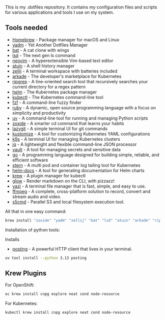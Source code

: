 This is my .dotfiles repository. It contains my configuration files and scripts for various applications and tools I use on my system.

## Tools needed

- [Homebrew](https://brew.sh/) - Package manager for macOS and Linux
- [yadm](https://github.com/yadm-dev/yadm) - Yet Another Dotfiles Manager
- [bat](https://github.com/sharkdp/bat) - A cat clone with wings
- [lsd](https://github.com/lsd-rs/lsd) - The next gen ls command
- [neovim](https://github.com/neovim/neovim) - A hyperextensible Vim-based text editor
- [atuin](https://github.com/atuinsh/atuin) - A shell history manager
- [zellij](https://github.com/zellij-org/zellij) - A terminal workspace with batteries included
- [arkade](https://github.com/alexellis/arkade) - The developer's marketplace for Kubernetes
- [ripgrep](https://github.com/BurntSushi/ripgrep) - A line-oriented search tool that recursively searches your current directory for a regex pattern
- [helm](https://github.com/helm/helm) - The Kubernetes package manager
- [kubectl](https://github.com/kubernetes/kubectl) - The Kubernetes command-line tool
- [fzf](https://github.com/junegunn/fzf) - A command-line fuzzy finder
- [ruby](https://github.com/ruby/ruby) - A dynamic, open source programming language with a focus on simplicity and productivity
- [uv](https://github.com/astral-sh/uv) - A command-line tool for running and managing Python scripts
- [zoxide](https://github.com/ajeetdsouza/zoxide) - A smarter cd command that learns your habits
- [lazygit](https://github.com/jesseduffield/lazygit) - A simple terminal UI for git commands
- [kustomize](https://github.com/kubernetes-sigs/kustomize) - A tool for customizing Kubernetes YAML configurations
- [k9s](https://github.com/derailed/k9s) - A terminal UI for managing Kubernetes clusters
- [jq](https://github.com/jqlang/jq) - A lightweight and flexible command-line JSON processor
- [vault](https://github.com/hashicorp/vault) - A tool for managing secrets and sensitive data
- [go](https://github.com/golang/go) - A programming language designed for building simple, reliable, and efficient software
- [stern](https://github.com/stern/stern) - A multi pod and container log tailing tool for Kubernetes
- [helm-docs](https://github.com/norwoodj/helm-docs) - A tool for generating documentation for Helm charts
- [krew](https://github.com/kubernetes-sigs/krew) - A plugin manager for kubectl
- [glow](https://github.com/charmbracelet/glow) - Render markdown on the CLI, with pizzazz!
- [yazi](https://github.com/sxyazi/yazi) - A terminal file manager that is fast, simple, and easy to use.
- [ffmpeg](https://git.ffmpeg.org/ffmpeg.git) - A complete, cross-platform solution to record, convert and stream audio and video.
- [s5cmd](https://github.com/peak/s5cmd) - Parallel S3 and local filesystem execution tool.

All that in one easy command:

```bash
brew install "zoxide" "yadm" "zellij" "bat" "lsd" "atuin" "arkade" "ripgrep" "fzf" "helm" "kubectl" "ruby" "neovim" "uv" "lazygit" "kustomize" "derailed/k9s/k9s" "jq" "vault" "go" "stern" "norwoodj/tap/helm-docs" "krew" "glow" "yazi" "ffmpeg" "imagemagick" "resvg" "poppler" "fd" "peak/tap/s5cmd"
```

Installation of python tools:

Installs

- [posting](https://github.com/darrenburns/posting) - A powerful HTTP client that lives in your terminal.

```bash
uv tool install --python 3.13 posting

```

## Krew Plugins

For OpenShift:

```bash
oc krew install cnpg explore neat cond node-resource
```

For Kubernetes:

```bash
kubectl krew install cnpg explore neat cond node-resource
```
